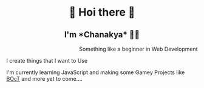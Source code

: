 <h1 align="center">👋 Hoi there 👋</h1>
<h2 align="center">I'm *Chanakya* 👦🏻</h2>
<p align="right">Something like a beginner in Web Development</p>


I create things that I want to Use

I'm currently learning JavaScript and making some Gamey Projects like [BOcT](https://the-boct.github.io/) and more yet to come....
<!--
<p align="center"><img src="https://github-readme-stats.vercel.app/api/top-langs/?username=U-C-S&layout=compact"></p>

-->

